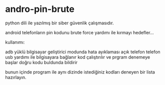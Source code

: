 # andro-pin-brute
python dili ile yazılmış bir siber güvenlik çalışmasıdır.

android telefonların pin kodunu brute force yardımı ile kırmayı hedefler...

kullanımı:

adb yüklü bilgisayar geliştirici modunda hata ayıklaması açık telefon 
telefon usb yardımı ile bilgisayara bağlanır
kod çalıştırılır ve prgram denemeye başlar doğru kodu buldunda bildirir

bunun içinde program ile aynı dizinde istediğiniz kodları deneyen bir lista hazırlayın.
